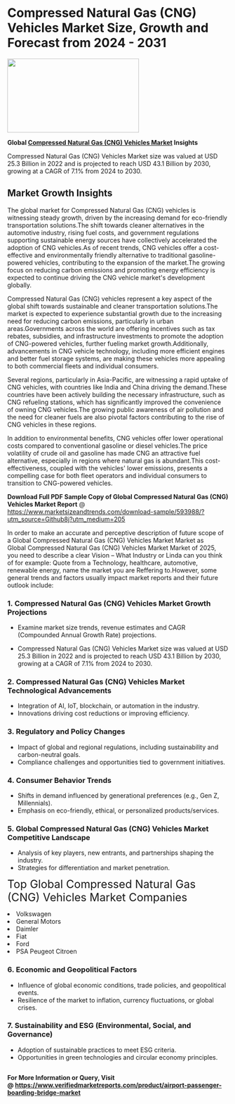 <H1>Compressed Natural Gas (CNG) Vehicles Market Size, Growth and Forecast from 2024 - 2031</H1><img class="aligncenter size-medium wp-image-584254" src="https://thirdeyenews.in/wp-content/uploads/2024/09/Global-Market-Research-300x168.jpeg" alt="" width="300" height="168" /><p><strong>Global&nbsp;<a href="https://www.marketsizeandtrends.com/download-sample/593988/?utm_source=Github8j?utm_medium=205">Compressed Natural Gas (CNG) Vehicles Market</a> Insights</strong></p><p>Compressed Natural Gas (CNG) Vehicles Market size was valued at USD 25.3 Billion in 2022 and is projected to reach USD 43.1 Billion by 2030, growing at a CAGR of 7.1% from 2024 to 2030.</p><p><h2>Market Growth Insights</h2> <p>The global market for Compressed Natural Gas (CNG) vehicles is witnessing steady growth, driven by the increasing demand for eco-friendly transportation solutions.The shift towards cleaner alternatives in the automotive industry, rising fuel costs, and government regulations supporting sustainable energy sources have collectively accelerated the adoption of CNG vehicles.As of recent trends, CNG vehicles offer a cost-effective and environmentally friendly alternative to traditional gasoline-powered vehicles, contributing to the expansion of the market.The growing focus on reducing carbon emissions and promoting energy efficiency is expected to continue driving the CNG vehicle market's development globally.</p> <p>Compressed Natural Gas (CNG) vehicles represent a key aspect of the global shift towards sustainable and cleaner transportation solutions.The market is expected to experience substantial growth due to the increasing need for reducing carbon emissions, particularly in urban areas.Governments across the world are offering incentives such as tax rebates, subsidies, and infrastructure investments to promote the adoption of CNG-powered vehicles, further fueling market growth.Additionally, advancements in CNG vehicle technology, including more efficient engines and better fuel storage systems, are making these vehicles more appealing to both commercial fleets and individual consumers.</p> <p>Several regions, particularly in Asia-Pacific, are witnessing a rapid uptake of CNG vehicles, with countries like India and China driving the demand.These countries have been actively building the necessary infrastructure, such as CNG refueling stations, which has significantly improved the convenience of owning CNG vehicles.The growing public awareness of air pollution and the need for cleaner fuels are also pivotal factors contributing to the rise of CNG vehicles in these regions.</p> <p>In addition to environmental benefits, CNG vehicles offer lower operational costs compared to conventional gasoline or diesel vehicles.The price volatility of crude oil and gasoline has made CNG an attractive fuel alternative, especially in regions where natural gas is abundant.This cost-effectiveness, coupled with the vehicles' lower emissions, presents a compelling case for both fleet operators and individual consumers to transition to CNG-powered vehicles.</p> <p><span class=""><strong>Download Full PDF Sample Copy of Global Compressed Natural Gas (CNG) Vehicles Market Report</strong> @ <a href="https://www.marketsizeandtrends.com/download-sample/593988/?utm_source=Github8j?utm_medium=205" target="_blank">https://www.marketsizeandtrends.com/download-sample/593988/?utm_source=Github8j?utm_medium=205</a></span></p><p>In order to make an accurate and perceptive description of future scope of a Global&nbsp;Compressed Natural Gas (CNG) Vehicles Market Market as Global&nbsp;Compressed Natural Gas (CNG) Vehicles Market Market of 2025, you need to describe a clear Vision &ndash; What Industry or Linda can you think of for example: Quote from a Technology, healthcare, automotive, renewable energy, name the market you are Reffering to.However, some general trends and factors usually impact market reports and their future outlook include:</p><h3>1.&nbsp;<strong>Compressed Natural Gas (CNG) Vehicles Market Growth Projections</strong></h3><ul><li>Examine market size trends, revenue estimates and CAGR (Compounded Annual Growth Rate) projections.</li><li><p>Compressed Natural Gas (CNG) Vehicles Market size was valued at USD 25.3 Billion in 2022 and is projected to reach USD 43.1 Billion by 2030, growing at a CAGR of 7.1% from 2024 to 2030.</p></li></ul><h3>2.&nbsp;<strong>Compressed Natural Gas (CNG) Vehicles Market Technological Advancements</strong></h3><ul><li>Integration of AI, IoT, blockchain, or automation in the industry.</li><li>Innovations driving cost reductions or improving efficiency.</li></ul><h3>3.&nbsp;<strong>Regulatory and Policy Changes</strong></h3><ul><li>Impact of global and regional regulations, including sustainability and carbon-neutral goals.</li><li>Compliance challenges and opportunities tied to government initiatives.</li></ul><h3>4.&nbsp;<strong>Consumer Behavior Trends</strong></h3><ul><li>Shifts in demand influenced by generational preferences (e.g., Gen Z, Millennials).</li><li>Emphasis on eco-friendly, ethical, or personalized products/services.</li></ul><h3>5.&nbsp;<strong>Global Compressed Natural Gas (CNG) Vehicles Market Competitive Landscape</strong></h3><ul><li>Analysis of key players, new entrants, and partnerships shaping the industry.</li><li>Strategies for differentiation and market penetration.</li></ul><p data-pm-slice="1 1 []"><span style="color: inherit; font-family: inherit; font-size: 25px;">Top Global Compressed Natural Gas (CNG) Vehicles Market Companies</span></p><div class="" data-test-id=""><p><li>Volkswagen</li><li> General Motors</li><li> Daimler</li><li> Fiat</li><li> Ford</li><li> PSA Peugeot Citroen</li></p></div><h3>6.&nbsp;<strong>Economic and Geopolitical Factors</strong></h3><ul><li>Influence of global economic conditions, trade policies, and geopolitical events.</li><li>Resilience of the market to inflation, currency fluctuations, or global crises.</li></ul><h3>7.&nbsp;<strong>Sustainability and ESG (Environmental, Social, and Governance)</strong></h3><ul><li>Adoption of sustainable practices to meet ESG criteria.</li><li>Opportunities in green technologies and circular economy principles.</li></ul><h2><strong style="font-size: 14px;">For More Information or Query, Visit @&nbsp;</strong><a style="background-color: #ffffff; font-size: 14px;" href="https://www.marketsizeandtrends.com/report/compressed-natural-gas-cng-vehicles-market/" target="_blank">https://www.verifiedmarketreports.com/product/airport-passenger-boarding-bridge-market</a></h2>